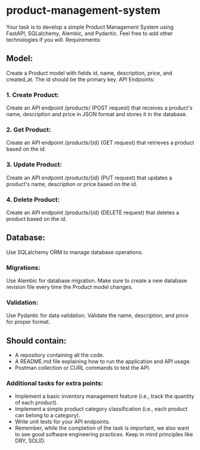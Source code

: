 # product-management-system


Your task is to develop a simple Product Management System using FastAPI, SQLalchemy, Alembic, and Pydantic. Feel free to add other technologies if you will.
Requirements:

## Model:
Create a Product model with fields id, name, description, price, and created_at. The id should be the primary key.
API Endpoints:

### 1. Create Product:
Create an API endpoint /products/ (POST request) that receives a product's name, description and price in JSON format and stores it in the database.
### 2. Get Product:
Create an API endpoint /products/{id} (GET request) that retrieves a product based on the id.
### 3. Update Product:
Create an API endpoint /products/{id} (PUT request) that updates a product's name, description or price based on the id.
### 4. Delete Product:
Create an API endpoint /products/{id} (DELETE request) that deletes a product based on the id.


## Database:
Use SQLalchemy ORM to manage database operations.

### Migrations:
Use Alembic for database migration. Make sure to create a new database revision file every time the Product model changes.
### Validation:
Use Pydantic for data validation. Validate the name, description, and price for proper format.

## Should contain:

 - A repository containing all the code.
 - A README.md file explaining how to run the application and API usage.
 - Postman collection or CURL commands to test the API. 

### Additional tasks for extra points:
 - Implement a basic inventory management feature (i.e., track the quantity of each product).
 - Implement a simple product category classification (i.e., each product can belong to a category). 
 - Write unit tests for your API endpoints. 
 - Remember, while the completion of the task is important, we also want to see good software engineering practices. Keep in mind principles like DRY, SOLID.

